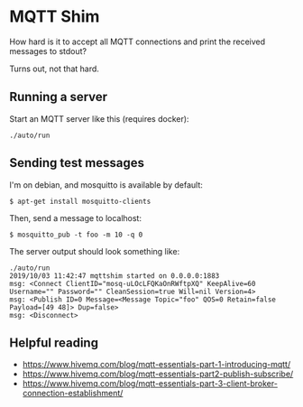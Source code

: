 # MQTT Shim

How hard is it to accept all MQTT connections and print the received messages to stdout?

Turns out, not that hard.

## Running a server

Start an MQTT server like this (requires docker):

    ./auto/run

## Sending test messages

I'm on debian, and mosquitto is available by default:

    $ apt-get install mosquitto-clients

Then, send a message to localhost:

    $ mosquitto_pub -t foo -m 10 -q 0

The server output should look something like:

    ./auto/run 
    2019/10/03 11:42:47 mqttshim started on 0.0.0.0:1883
    msg: <Connect ClientID="mosq-uLOcLFQKaOnRWftpXQ" KeepAlive=60 Username="" Password="" CleanSession=true Will=nil Version=4>
    msg: <Publish ID=0 Message=<Message Topic="foo" QOS=0 Retain=false Payload=[49 48]> Dup=false>
    msg: <Disconnect>

## Helpful reading

* https://www.hivemq.com/blog/mqtt-essentials-part-1-introducing-mqtt/
* https://www.hivemq.com/blog/mqtt-essentials-part2-publish-subscribe/
* https://www.hivemq.com/blog/mqtt-essentials-part-3-client-broker-connection-establishment/
